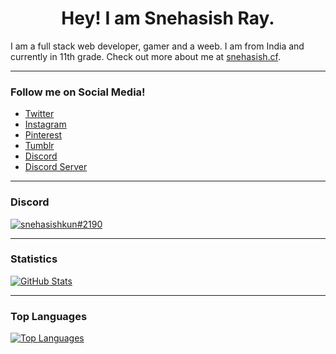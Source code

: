 <h1 align="center">Hey! I am Snehasish Ray.</h1>

I am a full stack web developer, gamer and a weeb. I am from India and currently in 11th grade. Check out more about me at [snehasish.cf](https://snehasish.cf).

---

### Follow me on Social Media!

+ [Twitter](https://twitter.com/snehasishkun)
+ [Instagram](https://instagram.com/snehasishkun)
+ [Pinterest](https://pinterest.com/snehasishkun)
+ [Tumblr](https://snehasishkun.tumblr.com)
+ [Discord](https://discord.com/users/741292272661954651)
+ [Discord Server](https://discord.gg/GdCjHfXDvs)

---
### Discord 
[![snehasishkun#2190](https://lanyard.cnrad.dev/api/741292272661954651)](https://discord.gg/GdCjHfXDvs)

---

### Statistics

[![GitHub Stats](https://github-readme-stats.vercel.app/api?username=snehasishkun&show_icons=true&theme=transparent)](https://github.com/snehasishkun)

---

### Top Languages

[![Top Languages](https://github-readme-stats.vercel.app/api/top-langs?username=snehasishkun&show_icons=true&theme=transparent&layout=compact&langs_count=6)](https://github.com/snehasishkun)
